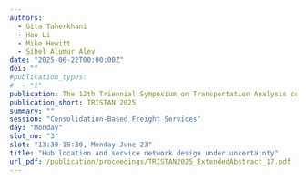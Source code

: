 ```yaml
---
authors:
  - Gita Taherkhani
  - Hao Li
  - Mike Hewitt
  - Sibel Alumur Alev
date: "2025-06-22T00:00:00Z"
doi: ""
#publication_types:
#  - "1"
publication: The 12th Triennial Symposium on Transportation Analysis conference
publication_short: TRISTAN 2025
summary: ""
session: "Consolidation-Based Freight Services"
day: "Monday"
slot_no: "3"
slot: "13:30-15:30, Monday June 23"
title: "Hub location and service network design under uncertainty"
url_pdf: /publication/proceedings/TRISTAN2025_ExtendedAbstract_17.pdf
---
```


